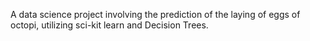 A data science project involving the prediction of the laying of eggs of octopi, utilizing sci-kit learn and Decision Trees.
